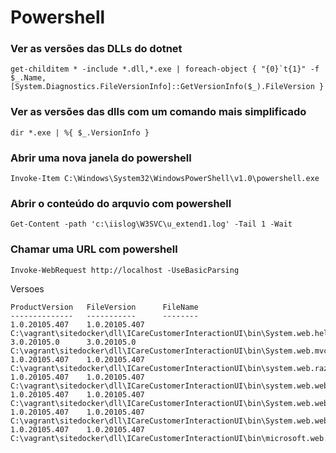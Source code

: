 # Powershell

### Ver as versões das DLLs do dotnet

```
get-childitem * -include *.dll,*.exe | foreach-object { "{0}`t{1}" -f $_.Name, [System.Diagnostics.FileVersionInfo]::GetVersionInfo($_).FileVersion }
```
### Ver as versões das dlls com um comando mais simplificado
```
dir *.exe | %{ $_.VersionInfo }
```

### Abrir uma nova janela do powershell

```
Invoke-Item C:\Windows\System32\WindowsPowerShell\v1.0\powershell.exe
````

### Abrir o conteúdo do arquvio com powershell

````
Get-Content -path 'c:\iislog\W3SVC\u_extend1.log' -Tail 1 -Wait
````

### Chamar uma URL com powershell
```
Invoke-WebRequest http://localhost -UseBasicParsing
````

Versoes
```
ProductVersion   FileVersion      FileName
--------------   -----------      --------
1.0.20105.407    1.0.20105.407    C:\vagrant\sitedocker\dll\ICareCustomerInteractionUI\bin\System.web.helpers.dll
3.0.20105.0      3.0.20105.0      C:\vagrant\sitedocker\dll\ICareCustomerInteractionUI\bin\System.web.mvc.dll
1.0.20105.407    1.0.20105.407    C:\vagrant\sitedocker\dll\ICareCustomerInteractionUI\bin\system.web.razor.dll
1.0.20105.407    1.0.20105.407    C:\vagrant\sitedocker\dll\ICareCustomerInteractionUI\bin\system.web.webpages.deployment.dll
1.0.20105.407    1.0.20105.407    C:\vagrant\sitedocker\dll\ICareCustomerInteractionUI\bin\System.web.webpages.dll
1.0.20105.407    1.0.20105.407    C:\vagrant\sitedocker\dll\ICareCustomerInteractionUI\bin\System.web.webpages.razor.dll
1.0.20105.407    1.0.20105.407    C:\vagrant\sitedocker\dll\ICareCustomerInteractionUI\bin\microsoft.web.infrastructure.dll
```

